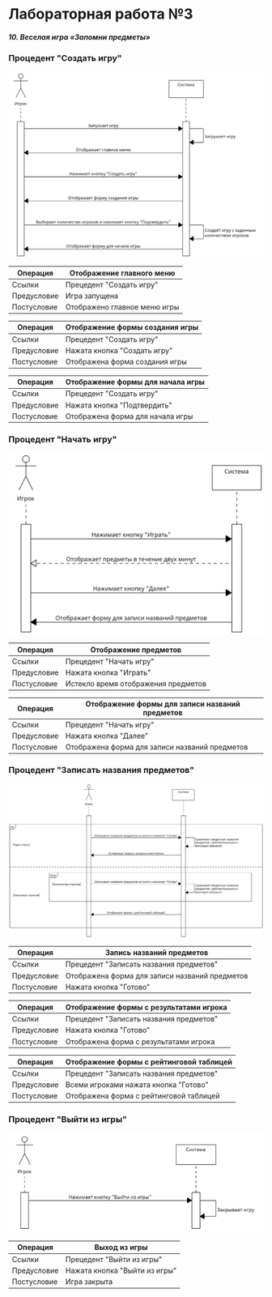 # Лабораторная работа №3
##### 10. Веселая игра «Запомни предметы»
### Процедент "Создать игру"
![diag1](lab3_diag1.png)

|Операция|Отображение главного меню|
|-|-|
|Ссылки|Прецедент "Создать игру"|
|Предусловие|Игра запущена|
|Постусловие|Отображено главное меню игры|

|Операция|Отображение формы создания игры|
|-|-|
|Ссылки|Прецедент "Создать игру"|
|Предусловие|Нажата кнопка "Создать игру"|
|Постусловие|Отображена форма создания игры|

|Операция|Отображение формы для начала игры|
|-|-|
|Ссылки|Прецедент "Создать игру"|
|Предусловие|Нажата кнопка "Подтвердить"|
|Постусловие|Отображена форма для начала игры|

### Процедент "Начать игру"
![diag2](lab3_diag2.png)

|Операция|Отображение предметов|
|-|-|
|Ссылки|Прецедент "Начать игру"|
|Предусловие|Нажата кнопка "Играть"|
|Постусловие|Истекло время отображения предметов|

|Операция|Отображение формы для записи названий предметов|
|-|-|
|Ссылки|Прецедент "Начать игру"|
|Предусловие|Нажата кнопка "Далее"|
|Постусловие|Отображена форма для записи названий предметов|

### Процедент "Записать названия предметов"
![diag3](lab3_diag3.png)

|Операция|Запись названий предметов|
|-|-|
|Ссылки|Прецедент "Записать названия предметов"|
|Предусловие|Отображена форма для записи названий предметов|
|Постусловие|Нажата кнопка "Готово"|

|Операция|Отображение формы с результатами игрока|
|-|-|
|Ссылки|Прецедент "Записать названия предметов"|
|Предусловие|Нажата кнопка "Готово"|
|Постусловие|Отображена форма с результатами игрока|

|Операция|Отображение формы с рейтинговой таблицей|
|-|-|
|Ссылки|Прецедент "Записать названия предметов"|
|Предусловие|Всеми игроками нажата кнопка "Готово"|
|Постусловие|Отображена форма с рейтинговой таблицей|

### Процедент "Выйти из игры"
![diag4](lab3_diag4.png)

|Операция|Выход из игры|
|-|-|
|Ссылки|Прецедент "Выйти из игры"|
|Предусловие|Нажата кнопка "Выйти из игры"|
|Постусловие|Игра закрыта|
